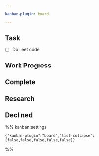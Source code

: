 ```yaml
---

kanban-plugin: board

---
```


## Task

- [ ] Do Leet code


## Work Progress



## Complete



## Research



## Declined





%% kanban:settings
```
{"kanban-plugin":"board","list-collapse":[false,false,false,false,false]}
```
%%